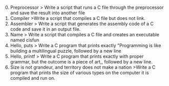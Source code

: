 0. Preprocessor > Write a script that runs a C file through the preprocessor and save the result into another file
1. Compiler >Write a script that compiles a C file but does not link.
2. Assembler > Write a script that generates the assembly code of a C code and save it in an output file.
3. Name > Write a script that compiles a C file and creates an executable named cisfun
4. Hello, puts > Write a C program that prints exactly "Programming is like building a multilingual puzzle, followed by a new line
5. Hello, printf > Write a C program that prints exactly with proper grammar, but the outcome is a piece of art,, followed by a new line.
6. Size is not grandeur, and territory does not make a nation >Write a C program that prints the size of various types on the computer it is compiled and run on.
